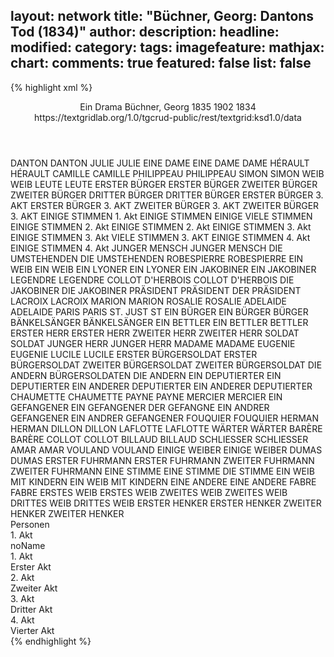 layout: network
title: "Büchner, Georg: Dantons Tod (1834)"
author:
description:
headline:
modified:
category:
tags:
imagefeature:
mathjax:
chart:
comments: true
featured: false
list: false
---
{% highlight xml %}
<?xml-model href="https://raw.githubusercontent.com/DLiNa/project/master/rules/lina.rnc"?><?xml-model href="https://raw.githubusercontent.com/DLiNa/project/master/rules/lina.sch"?>
<play xmlns="http://lina.digital">
  <header>
    <title>Dantons Tod</title>
    <subtitle>Ein Drama</subtitle>
    <genretitle/>
    <author>Büchner, Georg</author>
    <date type="print" when="1835">1835</date>
    <date type="premiere" when="1902">1902</date>
    <date type="written" when="1834">1834</date>
    <source>https://textgridlab.org/1.0/tgcrud-public/rest/textgrid:ksd1.0/data</source>
  </header>
  <personae>
    <character>
      <name>DANTON</name>
      <alias xml:id="danton">
        <name>DANTON</name>
      </alias>
    </character>
    <character>
      <name>JULIE</name>
      <alias xml:id="julie">
        <name>JULIE</name>
      </alias>
    </character>
    <character>
      <name>EINE DAME</name>
      <alias xml:id="eine_dame">
        <name>EINE DAME</name>
      </alias>
      <alias xml:id="dame">
        <name>DAME</name>
      </alias>
    </character>
    <character>
      <name>HÉRAULT</name>
      <alias xml:id="hérault">
        <name>HÉRAULT</name>
      </alias>
    </character>
    <character>
      <name>CAMILLE</name>
      <alias xml:id="camille">
        <name>CAMILLE</name>
      </alias>
    </character>
    <character>
      <name>PHILIPPEAU</name>
      <alias xml:id="philippeau">
        <name>PHILIPPEAU</name>
      </alias>
    </character>
    <character>
      <name>SIMON</name>
      <alias xml:id="simon">
        <name>SIMON</name>
      </alias>
    </character>
    <character>
      <name>WEIB</name>
      <alias xml:id="weib">
        <name>WEIB</name>
      </alias>
    </character>
    <character>
      <name>LEUTE</name>
      <alias xml:id="leute">
        <name>LEUTE</name>
      </alias>
    </character>
    <character>
      <name>ERSTER BÜRGER</name>
      <alias xml:id="erster_bürger">
        <name>ERSTER BÜRGER</name>
      </alias>
    </character>
    <character>
      <name>ZWEITER BÜRGER</name>
      <alias xml:id="zweiter_bürger">
        <name>ZWEITER BÜRGER</name>
      </alias>
    </character>
    <character>
      <name>DRITTER BÜRGER</name>
      <alias xml:id="dritter_bürger">
        <name>DRITTER BÜRGER</name>
      </alias>
    </character>
    <character>
      <name>ERSTER BÜRGER 3. AKT</name>
      <alias xml:id="erster_bürger_3">
        <name>ERSTER BÜRGER 3. AKT</name>
      </alias>
    </character>
    <character>
      <name>ZWEITER BÜRGER 3. AKT</name>
      <alias xml:id="zweiter_bürger_3">
        <name>ZWEITER BÜRGER 3. AKT</name>
      </alias>
    </character>
    <character>
      <name>EINIGE STIMMEN 1. Akt</name>
      <alias xml:id="einige_stimmen">
        <name>EINIGE STIMMEN</name>
      </alias>
      <alias xml:id="einige">
        <name>EINIGE</name>
      </alias>
      <alias xml:id="viele_stimmen">
        <name>VIELE STIMMEN</name>
      </alias>
    </character>
    <character>
      <name>EINIGE STIMMEN 2. Akt</name>
      <alias xml:id="einige_stimmen_2">
        <name>EINIGE STIMMEN 2. Akt</name>
      </alias>
    </character>
    <character>
      <name>EINIGE STIMMEN 3. Akt</name>
      <alias xml:id="einige_stimmen_3">
        <name>EINIGE STIMMEN 3. Akt</name>
      </alias>
      <alias xml:id="viele_stimmen_3">
        <name>VIELE STIMMEN 3. AKT</name>
      </alias>
    </character>
    <character>
      <name>EINIGE STIMMEN 4. Akt</name>
      <alias xml:id="einige_stimmen_4">
        <name>EINIGE STIMMEN 4. Akt</name>
      </alias>
    </character>
    <character>
      <name>JUNGER MENSCH</name>
      <alias xml:id="junger_mensch">
        <name>JUNGER MENSCH</name>
      </alias>
    </character>
    <character>
      <name>DIE UMSTEHENDEN</name>
      <alias xml:id="die_umstehenden">
        <name>DIE UMSTEHENDEN</name>
      </alias>
    </character>
    <character>
      <name>ROBESPIERRE</name>
      <alias xml:id="robespierre">
        <name>ROBESPIERRE</name>
      </alias>
    </character>
    <character>
      <name>EIN WEIB</name>
      <alias xml:id="ein_weib">
        <name>EIN WEIB</name>
      </alias>
    </character>
    <character>
      <name>EIN LYONER</name>
      <alias xml:id="ein_lyoner">
        <name>EIN LYONER</name>
      </alias>
    </character>
    <character>
      <name>EIN JAKOBINER</name>
      <alias xml:id="ein_jakobiner">
        <name>EIN JAKOBINER</name>
      </alias>
    </character>
    <character>
      <name>LEGENDRE</name>
      <alias xml:id="legendre">
        <name>LEGENDRE</name>
      </alias>
    </character>
    <character>
      <name>COLLOT D'HERBOIS</name>
      <alias xml:id="collot_d_herbois">
        <name>COLLOT D'HERBOIS</name>
      </alias>
    </character>
    <character>
      <name>DIE JAKOBINER</name>
      <alias xml:id="die_jakobiner">
        <name>DIE JAKOBINER</name>
      </alias>
    </character>
    <character>
      <name>PRÄSIDENT</name>
      <alias xml:id="präsident">
        <name>PRÄSIDENT</name>
      </alias>
      <alias xml:id="der_präsident">
        <name>DER PRÄSIDENT</name>
      </alias>
    </character>
    <character>
      <name>LACROIX</name>
      <alias xml:id="lacroix">
        <name>LACROIX</name>
      </alias>
    </character>
    <character>
      <name>MARION</name>
      <alias xml:id="marion">
        <name>MARION</name>
      </alias>
    </character>
    <character>
      <name>ROSALIE</name>
      <alias xml:id="rosalie">
        <name>ROSALIE</name>
      </alias>
    </character>
    <character>
      <name>ADELAIDE</name>
      <alias xml:id="adelaide">
        <name>ADELAIDE</name>
      </alias>
    </character>
    <character>
      <name>PARIS</name>
      <alias xml:id="paris">
        <name>PARIS</name>
      </alias>
    </character>
    <character>
      <name>ST. JUST</name>
      <alias xml:id="st">
        <name>ST</name>
      </alias>
    </character>
    <character>
      <name>EIN BÜRGER</name>
      <alias xml:id="ein_bürger">
        <name>EIN BÜRGER</name>
      </alias>
      <alias xml:id="bürger">
        <name>BÜRGER</name>
      </alias>
    </character>
    <character>
      <name>BÄNKELSÄNGER</name>
      <alias xml:id="bänkelsänger">
        <name>BÄNKELSÄNGER</name>
      </alias>
    </character>
    <character>
      <name>EIN BETTLER</name>
      <alias xml:id="ein_bettler">
        <name>EIN BETTLER</name>
      </alias>
      <alias xml:id="bettler">
        <name>BETTLER</name>
      </alias>
    </character>
    <character>
      <name>ERSTER HERR</name>
      <alias xml:id="erster_herr">
        <name>ERSTER HERR</name>
      </alias>
    </character>
    <character>
      <name>ZWEITER HERR</name>
      <alias xml:id="zweiter_herr">
        <name>ZWEITER HERR</name>
      </alias>
    </character>
    <character>
      <name>SOLDAT</name>
      <alias xml:id="soldat">
        <name>SOLDAT</name>
      </alias>
    </character>
    <character>
      <name>JUNGER HERR</name>
      <alias xml:id="junger_herr">
        <name>JUNGER HERR</name>
      </alias>
    </character>
    <character>
      <name>MADAME</name>
      <alias xml:id="madame">
        <name>MADAME</name>
      </alias>
    </character>
    <character>
      <name>EUGENIE</name>
      <alias xml:id="eugenie">
        <name>EUGENIE</name>
      </alias>
    </character>
    <character>
      <name>LUCILE</name>
      <alias xml:id="lucile">
        <name>LUCILE</name>
      </alias>
    </character>
    <character>
      <name>ERSTER BÜRGERSOLDAT</name>
      <alias xml:id="erster_bürgersoldat">
        <name>ERSTER BÜRGERSOLDAT</name>
      </alias>
    </character>
    <character>
      <name>ZWEITER BÜRGERSOLDAT</name>
      <alias xml:id="zweiter_bürgersoldat">
        <name>ZWEITER BÜRGERSOLDAT</name>
      </alias>
    </character>
    <character>
      <name>DIE ANDERN BÜRGERSOLDATEN</name>
      <alias xml:id="die_andern_bürgersoldaten">
        <name>DIE ANDERN</name>
      </alias>
    </character>
    <character>
      <name>EIN DEPUTIERTER</name>
      <alias xml:id="ein_deputierter">
        <name>EIN DEPUTIERTER</name>
      </alias>
    </character>
    <character>
      <name>EIN ANDERER DEPUTIERTER</name>
      <alias xml:id="ein_anderer_deputierter">
        <name>EIN ANDERER DEPUTIERTER</name>
      </alias>
    </character>
    <character>
      <name>CHAUMETTE</name>
      <alias xml:id="chaumette">
        <name>CHAUMETTE</name>
      </alias>
    </character>
    <character>
      <name>PAYNE</name>
      <alias xml:id="payne">
        <name>PAYNE</name>
      </alias>
    </character>
    <character>
      <name>MERCIER</name>
      <alias xml:id="mercier">
        <name>MERCIER</name>
      </alias>
    </character>
    <character>
      <name>EIN GEFANGENER</name>
      <alias xml:id="ein_gefangener">
        <name>EIN GEFANGENER</name>
      </alias>
      <alias xml:id="der_gefangne">
        <name>DER GEFANGNE</name>
      </alias>
    </character>
    <character>
      <name>EIN ANDRER GEFANGENER</name>
      <alias xml:id="ein_andrer_gefangener">
        <name>EIN ANDRER GEFANGENER</name>
      </alias>
    </character>
    <character>
      <name>FOUQUIER</name>
      <alias xml:id="fouquier">
        <name>FOUQUIER</name>
      </alias>
    </character>
    <character>
      <name>HERMAN</name>
      <alias xml:id="herman">
        <name>HERMAN</name>
      </alias>
    </character>
    <character>
      <name>DILLON</name>
      <alias xml:id="dillon">
        <name>DILLON</name>
      </alias>
    </character>
    <character>
      <name>LAFLOTTE</name>
      <alias xml:id="laflotte">
        <name>LAFLOTTE</name>
      </alias>
    </character>
    <character>
      <name>WÄRTER</name>
      <alias xml:id="wärter">
        <name>WÄRTER</name>
      </alias>
    </character>
    <character>
      <name>BARÈRE</name>
      <alias xml:id="barère">
        <name>BARÈRE</name>
      </alias>
    </character>
    <character>
      <name>COLLOT</name>
      <alias xml:id="collot">
        <name>COLLOT</name>
      </alias>
    </character>
    <character>
      <name>BILLAUD</name>
      <alias xml:id="billaud">
        <name>BILLAUD</name>
      </alias>
    </character>
    <character>
      <name>SCHLIESSER</name>
      <alias xml:id="schliesser">
        <name>SCHLIESSER</name>
      </alias>
    </character>
    <character>
      <name>AMAR</name>
      <alias xml:id="amar">
        <name>AMAR</name>
      </alias>
    </character>
    <character>
      <name>VOULAND</name>
      <alias xml:id="vouland">
        <name>VOULAND</name>
      </alias>
    </character>
    <character>
      <name>EINIGE WEIBER</name>
      <alias xml:id="einige_weiber">
        <name>EINIGE WEIBER</name>
      </alias>
    </character>
    <character>
      <name>DUMAS</name>
      <alias xml:id="dumas">
        <name>DUMAS</name>
      </alias>
    </character>
    <character>
      <name>ERSTER FUHRMANN</name>
      <alias xml:id="erster_fuhrmann">
        <name>ERSTER FUHRMANN</name>
      </alias>
    </character>
    <character>
      <name>ZWEITER FUHRMANN</name>
      <alias xml:id="zweiter_fuhrmann">
        <name>ZWEITER FUHRMANN</name>
      </alias>
    </character>
    <character>
      <name>EINE STIMME</name>
      <alias xml:id="eine_stimme">
        <name>EINE STIMME</name>
      </alias>
      <alias xml:id="die_stimme">
        <name>DIE STIMME</name>
      </alias>
    </character>
    <character>
      <name>EIN WEIB MIT KINDERN</name>
      <alias xml:id="ein_weib_mit_kindern">
        <name>EIN WEIB MIT KINDERN</name>
      </alias>
    </character>
    <character>
      <name>EINE ANDERE</name>
      <alias xml:id="eine_andere">
        <name>EINE ANDERE</name>
      </alias>
    </character>
    <character>
      <name>FABRE</name>
      <alias xml:id="fabre">
        <name>FABRE</name>
      </alias>
    </character>
    <character>
      <name>ERSTES WEIB</name>
      <alias xml:id="erstes_weib">
        <name>ERSTES WEIB</name>
      </alias>
    </character>
    <character>
      <name>ZWEITES WEIB</name>
      <alias xml:id="zweites_weib">
        <name>ZWEITES WEIB</name>
      </alias>
    </character>
    <character>
      <name>DRITTES WEIB</name>
      <alias xml:id="drittes_weib">
        <name>DRITTES WEIB</name>
      </alias>
    </character>
    <character>
      <name>ERSTER HENKER</name>
      <alias xml:id="erster_henker">
        <name>ERSTER HENKER</name>
      </alias>
    </character>
    <character>
      <name>ZWEITER HENKER</name>
      <alias xml:id="zweiter_henker">
        <name>ZWEITER HENKER</name>
      </alias>
    </character>
  </personae>
  <text>
    <div>
      <head>Personen</head>
    </div>
    <div>
      <head>1. Akt</head>
      <div>
        <head>noName</head>
        <div>
          <head>1. Akt</head>
        </div>
        <div>
          <head>Erster Akt</head>
          <sp who="#danton">
            <amount n="40" unit="speech_acts"/>
            <amount n="1148" unit="words"/>
            <amount n="19" unit="lines"/>
            <amount n="6350" unit="chars"/>
          </sp>
          <sp who="#julie">
            <amount n="4" unit="speech_acts"/>
            <amount n="11" unit="words"/>
            <amount n="4" unit="lines"/>
            <amount n="53" unit="chars"/>
          </sp>
          <sp who="#eine_dame">
            <amount n="1" unit="speech_acts"/>
            <amount n="8" unit="words"/>
            <amount n="1" unit="lines"/>
            <amount n="40" unit="chars"/>
          </sp>
          <sp who="#hérault">
            <amount n="8" unit="speech_acts"/>
            <amount n="321" unit="words"/>
            <amount n="4" unit="lines"/>
            <amount n="1851" unit="chars"/>
          </sp>
          <sp who="#dame">
            <amount n="3" unit="speech_acts"/>
            <amount n="26" unit="words"/>
            <amount n="3" unit="lines"/>
            <amount n="155" unit="chars"/>
          </sp>
          <sp who="#camille">
            <amount n="5" unit="speech_acts"/>
            <amount n="268" unit="words"/>
            <amount n="3" unit="lines"/>
            <amount n="1574" unit="chars"/>
          </sp>
          <sp who="#philippeau">
            <amount n="3" unit="speech_acts"/>
            <amount n="111" unit="words"/>
            <amount n="1" unit="lines"/>
            <amount n="659" unit="chars"/>
          </sp>
          <sp who="#simon">
            <amount n="12" unit="speech_acts"/>
            <amount n="203" unit="words"/>
            <amount n="11" unit="lines"/>
            <amount n="1160" unit="chars"/>
          </sp>
          <sp who="#weib">
            <amount n="11" unit="speech_acts"/>
            <amount n="193" unit="words"/>
            <amount n="7" unit="lines"/>
            <amount n="975" unit="chars"/>
          </sp>
          <sp who="#leute">
            <amount n="1" unit="speech_acts"/>
            <amount n="6" unit="words"/>
            <amount n="1" unit="lines"/>
            <amount n="45" unit="chars"/>
          </sp>
          <sp who="#erster_bürger">
            <amount n="7" unit="speech_acts"/>
            <amount n="188" unit="words"/>
            <amount n="4" unit="lines"/>
            <amount n="1043" unit="chars"/>
          </sp>
          <sp who="#zweiter_bürger">
            <amount n="7" unit="speech_acts"/>
            <amount n="68" unit="words"/>
            <amount n="6" unit="lines"/>
            <amount n="353" unit="chars"/>
          </sp>
          <sp who="#dritter_bürger">
            <amount n="3" unit="speech_acts"/>
            <amount n="182" unit="words"/>
            <amount n="1072" unit="chars"/>
          </sp>
          <sp who="#einige_stimmen #die_umstehenden #viele_stimmen #erster_bürger #zweiter_bürger #dritter_bürger #weib #leute">
            <amount n="2" unit="speech_acts"/>
            <amount n="4" unit="words"/>
            <amount n="2" unit="lines"/>
            <amount n="58" unit="chars"/>
          </sp>
          <sp who="#einige_stimmen">
            <amount n="4" unit="speech_acts"/>
            <amount n="33" unit="words"/>
            <amount n="4" unit="lines"/>
            <amount n="196" unit="chars"/>
          </sp>
          <sp who="#junger_mensch">
            <amount n="3" unit="speech_acts"/>
            <amount n="11" unit="words"/>
            <amount n="3" unit="lines"/>
            <amount n="79" unit="chars"/>
          </sp>
          <sp who="#einige">
            <amount n="1" unit="speech_acts"/>
            <amount n="22" unit="words"/>
            <amount n="4" unit="lines"/>
            <amount n="108" unit="chars"/>
          </sp>
          <sp who="#die_umstehenden">
            <amount n="1" unit="speech_acts"/>
            <amount n="2" unit="words"/>
            <amount n="1" unit="lines"/>
            <amount n="13" unit="chars"/>
          </sp>
          <sp who="#robespierre">
            <amount n="28" unit="speech_acts"/>
            <amount n="1922" unit="words"/>
            <amount n="19" unit="lines"/>
            <amount n="11346" unit="chars"/>
          </sp>
          <sp who="#ein_weib">
            <amount n="1" unit="speech_acts"/>
            <amount n="41" unit="words"/>
            <amount n="196" unit="chars"/>
          </sp>
          <sp who="#viele_stimmen">
            <amount n="2" unit="speech_acts"/>
            <amount n="13" unit="words"/>
            <amount n="2" unit="lines"/>
            <amount n="81" unit="chars"/>
          </sp>
          <sp who="#ein_lyoner">
            <amount n="1" unit="speech_acts"/>
            <amount n="184" unit="words"/>
            <amount n="1030" unit="chars"/>
          </sp>
          <sp who="#ein_jakobiner">
            <amount n="1" unit="speech_acts"/>
            <amount n="9" unit="words"/>
            <amount n="1" unit="lines"/>
            <amount n="52" unit="chars"/>
          </sp>
          <sp who="#legendre">
            <amount n="8" unit="speech_acts"/>
            <amount n="127" unit="words"/>
            <amount n="6" unit="lines"/>
            <amount n="749" unit="chars"/>
          </sp>
          <sp who="#collot_d_herbois">
            <amount n="1" unit="speech_acts"/>
            <amount n="69" unit="words"/>
            <amount n="417" unit="chars"/>
          </sp>
          <sp who="#die_jakobiner">
            <amount n="1" unit="speech_acts"/>
            <amount n="6" unit="words"/>
            <amount n="1" unit="lines"/>
            <amount n="31" unit="chars"/>
          </sp>
          <sp who="#präsident">
            <amount n="1" unit="speech_acts"/>
            <amount n="4" unit="words"/>
            <amount n="1" unit="lines"/>
            <amount n="27" unit="chars"/>
          </sp>
          <sp who="#lacroix">
            <amount n="28" unit="speech_acts"/>
            <amount n="839" unit="words"/>
            <amount n="14" unit="lines"/>
            <amount n="4809" unit="chars"/>
          </sp>
          <sp who="#marion">
            <amount n="6" unit="speech_acts"/>
            <amount n="625" unit="words"/>
            <amount n="5" unit="lines"/>
            <amount n="3401" unit="chars"/>
          </sp>
          <sp who="#rosalie">
            <amount n="3" unit="speech_acts"/>
            <amount n="24" unit="words"/>
            <amount n="3" unit="lines"/>
            <amount n="128" unit="chars"/>
          </sp>
          <sp who="#adelaide">
            <amount n="3" unit="speech_acts"/>
            <amount n="21" unit="words"/>
            <amount n="3" unit="lines"/>
            <amount n="117" unit="chars"/>
          </sp>
          <sp who="#paris">
            <amount n="1" unit="speech_acts"/>
            <amount n="53" unit="words"/>
            <amount n="303" unit="chars"/>
          </sp>
          <sp who="#st">
            <amount n="13" unit="speech_acts"/>
            <amount n="238" unit="words"/>
            <amount n="7" unit="lines"/>
            <amount n="1404" unit="chars"/>
          </sp>
        </div>
      </div>
    </div>
    <div>
      <head>2. Akt</head>
      <div>
        <head>Zweiter Akt</head>
        <sp who="#camille">
          <amount n="17" unit="speech_acts"/>
          <amount n="432" unit="words"/>
          <amount n="12" unit="lines"/>
          <amount n="2535" unit="chars"/>
        </sp>
        <sp who="#danton">
          <amount n="31" unit="speech_acts"/>
          <amount n="1608" unit="words"/>
          <amount n="14" unit="lines"/>
          <amount n="8755" unit="chars"/>
        </sp>
        <sp who="#lacroix">
          <amount n="4" unit="speech_acts"/>
          <amount n="132" unit="words"/>
          <amount n="2" unit="lines"/>
          <amount n="761" unit="chars"/>
        </sp>
        <sp who="#philippeau">
          <amount n="2" unit="speech_acts"/>
          <amount n="9" unit="words"/>
          <amount n="2" unit="lines"/>
          <amount n="52" unit="chars"/>
        </sp>
        <sp who="#paris">
          <amount n="2" unit="speech_acts"/>
          <amount n="5" unit="words"/>
          <amount n="2" unit="lines"/>
          <amount n="25" unit="chars"/>
        </sp>
        <sp who="#ein_bürger">
          <amount n="1" unit="speech_acts"/>
          <amount n="11" unit="words"/>
          <amount n="1" unit="lines"/>
          <amount n="68" unit="chars"/>
        </sp>
        <sp who="#simon">
          <amount n="12" unit="speech_acts"/>
          <amount n="128" unit="words"/>
          <amount n="10" unit="lines"/>
          <amount n="704" unit="chars"/>
        </sp>
        <sp who="#bürger">
          <amount n="6" unit="speech_acts"/>
          <amount n="87" unit="words"/>
          <amount n="5" unit="lines"/>
          <amount n="455" unit="chars"/>
        </sp>
        <sp who="#bänkelsänger">
          <amount n="2" unit="speech_acts"/>
          <amount n="30" unit="words"/>
          <amount n="5" unit="lines"/>
          <amount n="134" unit="chars"/>
        </sp>
        <sp who="#ein_bettler">
          <amount n="1" unit="speech_acts"/>
          <amount n="14" unit="words"/>
          <amount n="1" unit="lines"/>
          <amount n="71" unit="chars"/>
        </sp>
        <sp who="#erster_herr">
          <amount n="4" unit="speech_acts"/>
          <amount n="41" unit="words"/>
          <amount n="3" unit="lines"/>
          <amount n="283" unit="chars"/>
        </sp>
        <sp who="#zweiter_herr">
          <amount n="7" unit="speech_acts"/>
          <amount n="143" unit="words"/>
          <amount n="3" unit="lines"/>
          <amount n="751" unit="chars"/>
        </sp>
        <sp who="#bettler">
          <amount n="5" unit="speech_acts"/>
          <amount n="79" unit="words"/>
          <amount n="3" unit="lines"/>
          <amount n="397" unit="chars"/>
        </sp>
        <sp who="#rosalie">
          <amount n="4" unit="speech_acts"/>
          <amount n="42" unit="words"/>
          <amount n="6" unit="lines"/>
          <amount n="222" unit="chars"/>
        </sp>
        <sp who="#soldat">
          <amount n="3" unit="speech_acts"/>
          <amount n="39" unit="words"/>
          <amount n="6" unit="lines"/>
          <amount n="218" unit="chars"/>
        </sp>
        <sp who="#junger_herr">
          <amount n="5" unit="speech_acts"/>
          <amount n="72" unit="words"/>
          <amount n="4" unit="lines"/>
          <amount n="386" unit="chars"/>
        </sp>
        <sp who="#madame">
          <amount n="2" unit="speech_acts"/>
          <amount n="27" unit="words"/>
          <amount n="1" unit="lines"/>
          <amount n="154" unit="chars"/>
        </sp>
        <sp who="#eugenie">
          <amount n="4" unit="speech_acts"/>
          <amount n="22" unit="words"/>
          <amount n="4" unit="lines"/>
          <amount n="100" unit="chars"/>
        </sp>
        <sp who="#lucile">
          <amount n="8" unit="speech_acts"/>
          <amount n="183" unit="words"/>
          <amount n="8" unit="lines"/>
          <amount n="930" unit="chars"/>
        </sp>
        <sp who="#julie">
          <amount n="14" unit="speech_acts"/>
          <amount n="80" unit="words"/>
          <amount n="14" unit="lines"/>
          <amount n="438" unit="chars"/>
        </sp>
        <sp who="#erster_bürgersoldat">
          <amount n="5" unit="speech_acts"/>
          <amount n="50" unit="words"/>
          <amount n="5" unit="lines"/>
          <amount n="306" unit="chars"/>
        </sp>
        <sp who="#zweiter_bürgersoldat">
          <amount n="1" unit="speech_acts"/>
          <amount n="31" unit="words"/>
          <amount n="167" unit="chars"/>
        </sp>
        <sp who="#die_andern_bürgersoldaten">
          <amount n="1" unit="speech_acts"/>
          <amount n="3" unit="words"/>
          <amount n="1" unit="lines"/>
          <amount n="11" unit="chars"/>
        </sp>
        <sp who="#legendre">
          <amount n="3" unit="speech_acts"/>
          <amount n="177" unit="words"/>
          <amount n="1" unit="lines"/>
          <amount n="1051" unit="chars"/>
        </sp>
        <sp who="#ein_deputierter">
          <amount n="2" unit="speech_acts"/>
          <amount n="24" unit="words"/>
          <amount n="1" unit="lines"/>
          <amount n="120" unit="chars"/>
        </sp>
        <sp who="#ein_anderer_deputierter">
          <amount n="7" unit="speech_acts"/>
          <amount n="103" unit="words"/>
          <amount n="4" unit="lines"/>
          <amount n="609" unit="chars"/>
        </sp>
        <sp who="#der_präsident">
          <amount n="1" unit="speech_acts"/>
          <amount n="5" unit="words"/>
          <amount n="1" unit="lines"/>
          <amount n="25" unit="chars"/>
        </sp>
        <sp who="#einige_stimmen_2">
          <amount n="1" unit="speech_acts"/>
          <amount n="5" unit="words"/>
          <amount n="1" unit="lines"/>
          <amount n="37" unit="chars"/>
        </sp>
        <sp who="#robespierre">
          <amount n="1" unit="speech_acts"/>
          <amount n="537" unit="words"/>
          <amount n="3228" unit="chars"/>
        </sp>
        <sp who="#st">
          <amount n="1" unit="speech_acts"/>
          <amount n="578" unit="words"/>
          <amount n="3488" unit="chars"/>
        </sp>
      </div>
    </div>
    <div>
      <head>3. Akt</head>
      <div>
        <head>Dritter Akt</head>
        <sp who="#chaumette">
          <amount n="5" unit="speech_acts"/>
          <amount n="58" unit="words"/>
          <amount n="4" unit="lines"/>
          <amount n="320" unit="chars"/>
        </sp>
        <sp who="#payne">
          <amount n="8" unit="speech_acts"/>
          <amount n="757" unit="words"/>
          <amount n="1" unit="lines"/>
          <amount n="4180" unit="chars"/>
        </sp>
        <sp who="#mercier">
          <amount n="9" unit="speech_acts"/>
          <amount n="204" unit="words"/>
          <amount n="6" unit="lines"/>
          <amount n="1182" unit="chars"/>
        </sp>
        <sp who="#hérault">
          <amount n="3" unit="speech_acts"/>
          <amount n="123" unit="words"/>
          <amount n="687" unit="chars"/>
        </sp>
        <sp who="#danton">
          <amount n="20" unit="speech_acts"/>
          <amount n="1287" unit="words"/>
          <amount n="5" unit="lines"/>
          <amount n="7366" unit="chars"/>
        </sp>
        <sp who="#lacroix">
          <amount n="4" unit="speech_acts"/>
          <amount n="70" unit="words"/>
          <amount n="3" unit="lines"/>
          <amount n="360" unit="chars"/>
        </sp>
        <sp who="#camille">
          <amount n="6" unit="speech_acts"/>
          <amount n="193" unit="words"/>
          <amount n="1" unit="lines"/>
          <amount n="1075" unit="chars"/>
        </sp>
        <sp who="#ein_gefangener">
          <amount n="1" unit="speech_acts"/>
          <amount n="11" unit="words"/>
          <amount n="1" unit="lines"/>
          <amount n="58" unit="chars"/>
        </sp>
        <sp who="#ein_andrer_gefangener">
          <amount n="2" unit="speech_acts"/>
          <amount n="26" unit="words"/>
          <amount n="1" unit="lines"/>
          <amount n="186" unit="chars"/>
        </sp>
        <sp who="#philippeau">
          <amount n="4" unit="speech_acts"/>
          <amount n="67" unit="words"/>
          <amount n="2" unit="lines"/>
          <amount n="379" unit="chars"/>
        </sp>
        <sp who="#einige_stimmen_3">
          <amount n="2" unit="speech_acts"/>
          <amount n="16" unit="words"/>
          <amount n="2" unit="lines"/>
          <amount n="86" unit="chars"/>
        </sp>
        <sp who="#fouquier">
          <amount n="11" unit="speech_acts"/>
          <amount n="196" unit="words"/>
          <amount n="9" unit="lines"/>
          <amount n="1212" unit="chars"/>
        </sp>
        <sp who="#herman">
          <amount n="14" unit="speech_acts"/>
          <amount n="252" unit="words"/>
          <amount n="8" unit="lines"/>
          <amount n="1431" unit="chars"/>
        </sp>
        <sp who="#der_gefangne">
          <amount n="1" unit="speech_acts"/>
          <amount n="11" unit="words"/>
          <amount n="1" unit="lines"/>
          <amount n="78" unit="chars"/>
        </sp>
        <sp who="#dillon">
          <amount n="10" unit="speech_acts"/>
          <amount n="251" unit="words"/>
          <amount n="5" unit="lines"/>
          <amount n="1379" unit="chars"/>
        </sp>
        <sp who="#laflotte">
          <amount n="10" unit="speech_acts"/>
          <amount n="320" unit="words"/>
          <amount n="4" unit="lines"/>
          <amount n="1742" unit="chars"/>
        </sp>
        <sp who="#wärter">
          <amount n="3" unit="speech_acts"/>
          <amount n="52" unit="words"/>
          <amount n="2" unit="lines"/>
          <amount n="279" unit="chars"/>
        </sp>
        <sp who="#barère">
          <amount n="18" unit="speech_acts"/>
          <amount n="524" unit="words"/>
          <amount n="6" unit="lines"/>
          <amount n="2978" unit="chars"/>
        </sp>
        <sp who="#st">
          <amount n="8" unit="speech_acts"/>
          <amount n="311" unit="words"/>
          <amount n="1838" unit="chars"/>
        </sp>
        <sp who="#collot">
          <amount n="7" unit="speech_acts"/>
          <amount n="168" unit="words"/>
          <amount n="4" unit="lines"/>
          <amount n="958" unit="chars"/>
        </sp>
        <sp who="#billaud">
          <amount n="7" unit="speech_acts"/>
          <amount n="117" unit="words"/>
          <amount n="5" unit="lines"/>
          <amount n="692" unit="chars"/>
        </sp>
        <sp who="#schliesser">
          <amount n="2" unit="speech_acts"/>
          <amount n="16" unit="words"/>
          <amount n="2" unit="lines"/>
          <amount n="100" unit="chars"/>
        </sp>
        <sp who="#amar">
          <amount n="2" unit="speech_acts"/>
          <amount n="21" unit="words"/>
          <amount n="2" unit="lines"/>
          <amount n="108" unit="chars"/>
        </sp>
        <sp who="#vouland">
          <amount n="1" unit="speech_acts"/>
          <amount n="4" unit="words"/>
          <amount n="1" unit="lines"/>
          <amount n="30" unit="chars"/>
        </sp>
        <sp who="#viele_stimmen_3">
          <amount n="2" unit="speech_acts"/>
          <amount n="9" unit="words"/>
          <amount n="2" unit="lines"/>
          <amount n="52" unit="chars"/>
        </sp>
        <sp who="#erster_bürger_3">
          <amount n="5" unit="speech_acts"/>
          <amount n="46" unit="words"/>
          <amount n="4" unit="lines"/>
          <amount n="248" unit="chars"/>
        </sp>
        <sp who="#einige_weiber">
          <amount n="1" unit="speech_acts"/>
          <amount n="17" unit="words"/>
          <amount n="102" unit="chars"/>
        </sp>
        <sp who="#zweiter_bürger_3">
          <amount n="5" unit="speech_acts"/>
          <amount n="135" unit="words"/>
          <amount n="4" unit="lines"/>
          <amount n="724" unit="chars"/>
        </sp>
        <sp who="#einige_stimmen_3 #viele_stimmen_3 #erster_bürger_3 #einige_weiber #zweiter_bürger_3">
          <amount n="1" unit="speech_acts"/>
          <amount n="11" unit="words"/>
          <amount n="1" unit="lines"/>
          <amount n="64" unit="chars"/>
        </sp>
      </div>
    </div>
    <div>
      <head>4. Akt</head>
      <div>
        <head>Vierter Akt</head>
        <sp who="#julie">
          <amount n="2" unit="speech_acts"/>
          <amount n="230" unit="words"/>
          <amount n="1185" unit="chars"/>
        </sp>
        <sp who="#bürger">
          <amount n="7" unit="speech_acts"/>
          <amount n="52" unit="words"/>
          <amount n="7" unit="lines"/>
          <amount n="274" unit="chars"/>
        </sp>
        <sp who="#dumas">
          <amount n="6" unit="speech_acts"/>
          <amount n="100" unit="words"/>
          <amount n="3" unit="lines"/>
          <amount n="591" unit="chars"/>
        </sp>
        <sp who="#lacroix">
          <amount n="8" unit="speech_acts"/>
          <amount n="126" unit="words"/>
          <amount n="6" unit="lines"/>
          <amount n="649" unit="chars"/>
        </sp>
        <sp who="#hérault">
          <amount n="12" unit="speech_acts"/>
          <amount n="244" unit="words"/>
          <amount n="5" unit="lines"/>
          <amount n="1367" unit="chars"/>
        </sp>
        <sp who="#danton">
          <amount n="27" unit="speech_acts"/>
          <amount n="826" unit="words"/>
          <amount n="16" unit="lines"/>
          <amount n="4584" unit="chars"/>
        </sp>
        <sp who="#camille">
          <amount n="19" unit="speech_acts"/>
          <amount n="720" unit="words"/>
          <amount n="6" unit="lines"/>
          <amount n="4065" unit="chars"/>
        </sp>
        <sp who="#schliesser">
          <amount n="4" unit="speech_acts"/>
          <amount n="38" unit="words"/>
          <amount n="4" unit="lines"/>
          <amount n="203" unit="chars"/>
        </sp>
        <sp who="#erster_fuhrmann">
          <amount n="6" unit="speech_acts"/>
          <amount n="65" unit="words"/>
          <amount n="6" unit="lines"/>
          <amount n="338" unit="chars"/>
        </sp>
        <sp who="#zweiter_fuhrmann">
          <amount n="7" unit="speech_acts"/>
          <amount n="129" unit="words"/>
          <amount n="3" unit="lines"/>
          <amount n="694" unit="chars"/>
        </sp>
        <sp who="#ein_weib">
          <amount n="3" unit="speech_acts"/>
          <amount n="27" unit="words"/>
          <amount n="3" unit="lines"/>
          <amount n="154" unit="chars"/>
        </sp>
        <sp who="#lucile">
          <amount n="5" unit="speech_acts"/>
          <amount n="430" unit="words"/>
          <amount n="9" unit="lines"/>
          <amount n="2329" unit="chars"/>
        </sp>
        <sp who="#eine_stimme">
          <amount n="1" unit="speech_acts"/>
          <amount n="2" unit="words"/>
          <amount n="1" unit="lines"/>
          <amount n="11" unit="chars"/>
        </sp>
        <sp who="#die_stimme">
          <amount n="1" unit="speech_acts"/>
          <amount n="1" unit="words"/>
          <amount n="1" unit="lines"/>
          <amount n="4" unit="chars"/>
        </sp>
        <sp who="#philippeau">
          <amount n="3" unit="speech_acts"/>
          <amount n="94" unit="words"/>
          <amount n="1" unit="lines"/>
          <amount n="529" unit="chars"/>
        </sp>
        <sp who="#ein_weib_mit_kindern">
          <amount n="1" unit="speech_acts"/>
          <amount n="18" unit="words"/>
          <amount n="107" unit="chars"/>
        </sp>
        <sp who="#eine_andere">
          <amount n="1" unit="speech_acts"/>
          <amount n="14" unit="words"/>
          <amount n="1" unit="lines"/>
          <amount n="68" unit="chars"/>
        </sp>
        <sp who="#einige_stimmen_4">
          <amount n="1" unit="speech_acts"/>
          <amount n="7" unit="words"/>
          <amount n="1" unit="lines"/>
          <amount n="40" unit="chars"/>
        </sp>
        <sp who="#fabre">
          <amount n="1" unit="speech_acts"/>
          <amount n="6" unit="words"/>
          <amount n="1" unit="lines"/>
          <amount n="38" unit="chars"/>
        </sp>
        <sp who="#erstes_weib">
          <amount n="1" unit="speech_acts"/>
          <amount n="7" unit="words"/>
          <amount n="1" unit="lines"/>
          <amount n="31" unit="chars"/>
        </sp>
        <sp who="#zweites_weib">
          <amount n="1" unit="speech_acts"/>
          <amount n="27" unit="words"/>
          <amount n="153" unit="chars"/>
        </sp>
        <sp who="#drittes_weib">
          <amount n="1" unit="speech_acts"/>
          <amount n="21" unit="words"/>
          <amount n="105" unit="chars"/>
        </sp>
        <sp who="#erster_henker">
          <amount n="2" unit="speech_acts"/>
          <amount n="40" unit="words"/>
          <amount n="8" unit="lines"/>
          <amount n="215" unit="chars"/>
        </sp>
        <sp who="#zweiter_henker">
          <amount n="1" unit="speech_acts"/>
          <amount n="5" unit="words"/>
          <amount n="1" unit="lines"/>
          <amount n="28" unit="chars"/>
        </sp>
        <sp who="#ein_bürger">
          <amount n="1" unit="speech_acts"/>
          <amount n="3" unit="words"/>
          <amount n="1" unit="lines"/>
          <amount n="11" unit="chars"/>
        </sp>
      </div>
    </div>
  </text>
</play>
{% endhighlight %}